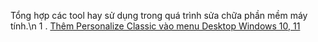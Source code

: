 Tổng hợp các tool hay sử dụng trong quá trình sửa chữa phần mềm máy tính.\n
1 . [Thêm Personalize Classic vào menu Desktop Windows 10, 11]([url](https://github.com/upastork/registry_trick/blob/main/Personalize%20Classic%20Menu%20For%20Windows%2010%2C%2011.reg)https://github.com/upastork/registry_trick/blob/main/Personalize%20Classic%20Menu%20For%20Windows%2010%2C%2011.reg)
